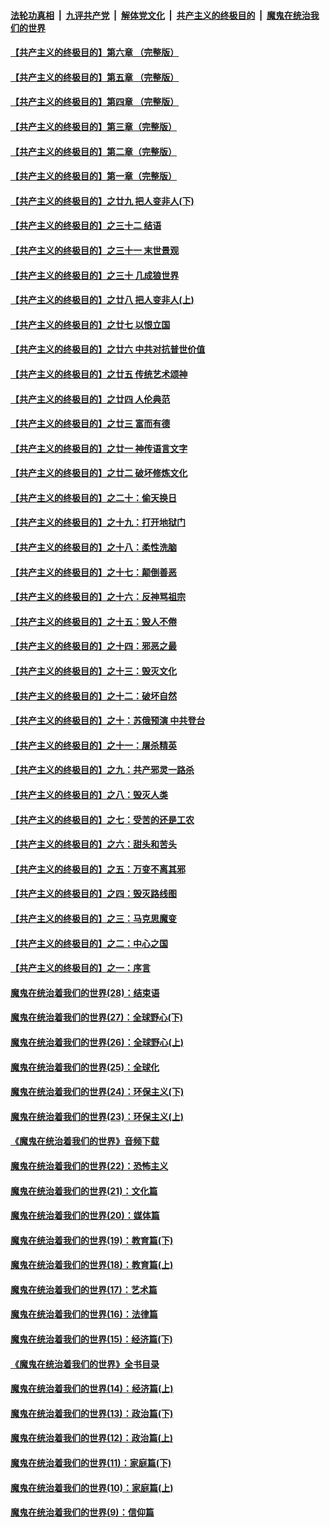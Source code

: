 ####  [法轮功真相](../../../../basic/blob/master/README.md?t=04240401) &nbsp;|&nbsp; [九评共产党](../../../../9ping.md/blob/master/README.md?t=04240401) &nbsp;|&nbsp; [解体党文化](../../../../jtdwh.md/blob/master/README.md?t=04240401)  &nbsp;|&nbsp; [共产主义的终极目的](../../../../gczydzjmd.md/blob/master/README.md?t=04240401) &nbsp;|&nbsp; [魔鬼在统治我们的世界](../../../../mgztzwmdsj.md/blob/master/README.md?t=04240401) 

#### [【共产主义的终极目的】第六章 （完整版）](../pages/nsc422/n11428913.md?t=04240401) 

#### [【共产主义的终极目的】第五章 （完整版）](../pages/nsc422/n11428912.md?t=04240401) 

#### [【共产主义的终极目的】第四章 （完整版）](../pages/nsc422/n11428907.md?t=04240401) 

#### [【共产主义的终极目的】第三章（完整版）](../pages/nsc422/n11428848.md?t=04240401) 

#### [【共产主义的终极目的】第二章（完整版）](../pages/nsc422/n11428831.md?t=04240401) 

#### [【共产主义的终极目的】第一章（完整版）](../pages/nsc422/n11417651.md?t=04240401) 

#### [【共产主义的终极目的】之廿九 把人变非人(下)](../pages/nsc422/n11344140.md?t=04240401) 

#### [【共产主义的终极目的】之三十二 结语](../pages/nsc422/n11360535.md?t=04240401) 

#### [【共产主义的终极目的】之三十一 末世景观](../pages/nsc422/n11351129.md?t=04240401) 

#### [【共产主义的终极目的】之三十 几成狼世界](../pages/nsc422/n11348280.md?t=04240401) 

#### [【共产主义的终极目的】之廿八 把人变非人(上)](../pages/nsc422/n11340492.md?t=04240401) 

#### [【共产主义的终极目的】之廿七 以恨立国](../pages/nsc422/n11336944.md?t=04240401) 

#### [【共产主义的终极目的】之廿六 中共对抗普世价值](../pages/nsc422/n11324785.md?t=04240401) 

#### [【共产主义的终极目的】之廿五 传统艺术颂神](../pages/nsc422/n11296396.md?t=04240401) 

#### [【共产主义的终极目的】之廿四 人伦典范](../pages/nsc422/n11296397.md?t=04240401) 

#### [【共产主义的终极目的】之廿三 富而有德](../pages/nsc422/n11283598.md?t=04240401) 

#### [【共产主义的终极目的】之廿一 神传语言文字](../pages/nsc422/n11263265.md?t=04240401) 

#### [【共产主义的终极目的】之廿二 破坏修炼文化](../pages/nsc422/n11245728.md?t=04240401) 

#### [【共产主义的终极目的】之二十：偷天换日](../pages/nsc422/n11238846.md?t=04240401) 

#### [【共产主义的终极目的】之十九：打开地狱门](../pages/nsc422/n11206376.md?t=04240401) 

#### [【共产主义的终极目的】之十八：柔性洗脑](../pages/nsc422/n11199994.md?t=04240401) 

#### [【共产主义的终极目的】之十七：颠倒善恶](../pages/nsc422/n11179782.md?t=04240401) 

#### [【共产主义的终极目的】之十六：反神骂祖宗](../pages/nsc422/n11166798.md?t=04240401) 

#### [【共产主义的终极目的】之十五：毁人不倦](../pages/nsc422/n11166792.md?t=04240401) 

#### [【共产主义的终极目的】之十四：邪恶之最](../pages/nsc422/n11150249.md?t=04240401) 

#### [【共产主义的终极目的】之十三：毁灭文化](../pages/nsc422/n11135227.md?t=04240401) 

#### [【共产主义的终极目的】之十二：破坏自然](../pages/nsc422/n11135214.md?t=04240401) 

#### [【共产主义的终极目的】之十：苏俄预演 中共登台](../pages/nsc422/n11118424.md?t=04240401) 

#### [【共产主义的终极目的】之十一：屠杀精英](../pages/nsc422/n11118442.md?t=04240401) 

#### [【共产主义的终极目的】之九：共产邪灵一路杀](../pages/nsc422/n11114139.md?t=04240401) 

#### [【共产主义的终极目的】之八：毁灭人类](../pages/nsc422/n11108503.md?t=04240401) 

#### [【共产主义的终极目的】之七：受苦的还是工农](../pages/nsc422/n11101809.md?t=04240401) 

#### [【共产主义的终极目的】之六：甜头和苦头](../pages/nsc422/n11096971.md?t=04240401) 

#### [【共产主义的终极目的】之五：万变不离其邪](../pages/nsc422/n11091285.md?t=04240401) 

#### [【共产主义的终极目的】之四：毁灭路线图](../pages/nsc422/n11086284.md?t=04240401) 

#### [【共产主义的终极目的】之三：马克思魔变](../pages/nsc422/n11061941.md?t=04240401) 

#### [【共产主义的终极目的】之二：中心之国](../pages/nsc422/n11047728.md?t=04240401) 

#### [【共产主义的终极目的】之一：序言](../pages/nsc422/n11086077.md?t=04240401) 

#### [魔鬼在统治着我们的世界(28)：结束语](../pages/nsc422/n10936246.md?t=04240401) 

#### [魔鬼在统治着我们的世界(27)：全球野心(下)](../pages/nsc422/n10928319.md?t=04240401) 

#### [魔鬼在统治着我们的世界(26)：全球野心(上)](../pages/nsc422/n10900318.md?t=04240401) 

#### [魔鬼在统治着我们的世界(25)：全球化](../pages/nsc422/n10788205.md?t=04240401) 

#### [魔鬼在统治着我们的世界(24)：环保主义(下)](../pages/nsc422/n10695307.md?t=04240401) 

#### [魔鬼在统治着我们的世界(23)：环保主义(上)](../pages/nsc422/n10688613.md?t=04240401) 

#### [《魔鬼在统治着我们的世界》音频下载](../pages/nsc422/n10635553.md?t=04240401) 

#### [魔鬼在统治着我们的世界(22)：恐怖主义](../pages/nsc422/n10614727.md?t=04240401) 

#### [魔鬼在统治着我们的世界(21)：文化篇](../pages/nsc422/n10597706.md?t=04240401) 

#### [魔鬼在统治着我们的世界(20)：媒体篇](../pages/nsc422/n10586579.md?t=04240401) 

#### [魔鬼在统治着我们的世界(19)：教育篇(下)](../pages/nsc422/n10564808.md?t=04240401) 

#### [魔鬼在统治着我们的世界(18)：教育篇(上)](../pages/nsc422/n10526970.md?t=04240401) 

#### [魔鬼在统治着我们的世界(17)：艺术篇](../pages/nsc422/n10499093.md?t=04240401) 

#### [魔鬼在统治着我们的世界(16)：法律篇](../pages/nsc422/n10485969.md?t=04240401) 

#### [魔鬼在统治着我们的世界(15)：经济篇(下)](../pages/nsc422/n10469975.md?t=04240401) 

#### [《魔鬼在统治着我们的世界》全书目录](../pages/nsc422/n10464261.md?t=04240401) 

#### [魔鬼在统治着我们的世界(14)：经济篇(上)](../pages/nsc422/n10457370.md?t=04240401) 

#### [魔鬼在统治着我们的世界(13)：政治篇(下)](../pages/nsc422/n10448270.md?t=04240401) 

#### [魔鬼在统治着我们的世界(12)：政治篇(上)](../pages/nsc422/n10444576.md?t=04240401) 

#### [魔鬼在统治着我们的世界(11)：家庭篇(下)](../pages/nsc422/n10440961.md?t=04240401) 

#### [魔鬼在统治着我们的世界(10)：家庭篇(上)](../pages/nsc422/n10435448.md?t=04240401) 

#### [魔鬼在统治着我们的世界(9)：信仰篇](../pages/nsc422/n10432159.md?t=04240401) 


